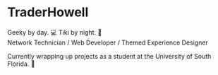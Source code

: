 # TraderHowell
Geeky by day. 💻 Tiki by night. 🍹  
Network Technician / Web Developer / Themed Experience Designer

Currently wrapping up projects as a student at the University of South Florida. 🤘
